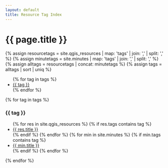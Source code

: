 ```yaml
---
layout: default
title: Resource Tag Index
---
```


# {{ page.title }} #

{% assign resourcetags =  site.qgis_resources | map: 'tags' | join: ','  | split: ',' %}
{% assign minutetags = site.minutes | map: 'tags' | join: ',' | split: ',' %}
{% assign alltags = resourcetags | concat: minutetags %}
{% assign tags = alltags | sort | uniq %}

<ul class="tags">
  {% for tag in tags %}
    <li><a href="#{{ tag }}" class="tag">{{ tag }}</a></li>
 {% endfor %}
</ul>


{% for tag in tags %}
  <h3 id="{{ tag }}">{{ tag }}</h3>
  <ul>
  {% for res in site.qgis_resources %}
    {% if res.tags contains tag %}
    <li><a href="/resources.html#{{ res.title }}">{{ res.title }}</a></li>
    {% endif %}
  {% endfor %}
  {% for min in site.minutes %}
    {% if min.tags contains tag %}
    <li><a href="{{ min.url }}">{{ min.title }}</a></li>
    {% endif %}
  {% endfor %}
  </ul>
{% endfor %}
